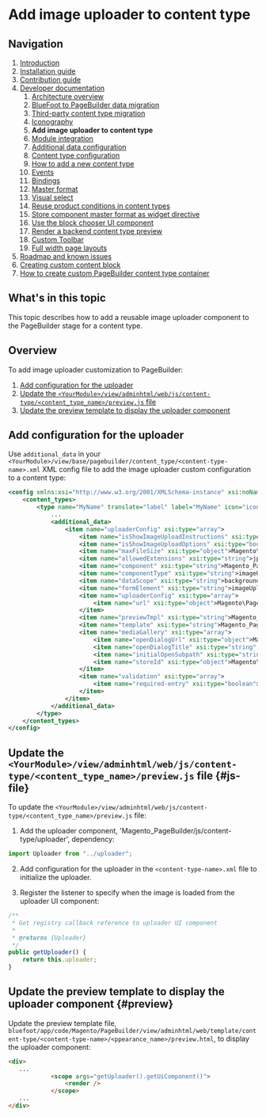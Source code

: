 # Add image uploader to content type

## Navigation

1. [Introduction]
2. [Installation guide]
3. [Contribution guide]
4. [Developer documentation]
    1. [Architecture overview]
    1. [BlueFoot to PageBuilder data migration]
    1. [Third-party content type migration]
    1. [Iconography]
    2. **Add image uploader to content type**
    1. [Module integration]
    1. [Additional data configuration]
    1. [Content type configuration]
    1. [How to add a new content type]
    1. [Events]
    1. [Bindings]
    1. [Master format]
    1. [Visual select] 
    1. [Reuse product conditions in content types]
    1. [Store component master format as widget directive]
    1. [Use the block chooser UI component]
    1. [Render a backend content type preview]
    1. [Custom Toolbar]
    1. [Full width page layouts]
5. [Roadmap and known issues]
6. [Creating custom content block]
7. [How to create custom PageBuilder content type container]

[Introduction]: README.md
[Contribution guide]: CONTRIBUTING.md
[Installation guide]: install.md
[Developer documentation]: developer-documentation.md
[Architecture overview]: architecture-overview.md
[BlueFoot to PageBuilder data migration]: bluefoot-data-migration.md
[Third-party content type migration]: new-content-type-example.md
[Iconography]: iconography.md
[Add image uploader to content type]: image-uploader.md
[Module integration]: module-integration.md
[Additional data configuration]: custom-configuration.md
[Content type configuration]: content-type-configuration.md
[How to add a new content type]: how-to-add-new-content-type.md
[Events]: events.md
[Bindings]: bindings.md
[Master format]: master-format.md
[Visual select]: visual-select.md
[Reuse product conditions in content types]: product-conditions.md
[Store component master format as widget directive]: widget-directive.md
[Render a backend content type preview]: content-type-preview.md
[Use the block chooser UI component]: block-chooser-component.md
[Custom Toolbar]: toolbar.md
[Full width page layouts]: full-width-page-layouts.md
[Add image uploader to content type]: image-uploader.md
[Roadmap and Known Issues]: roadmap.md
[Creating Custom Content Block]: creating-custom-content-block.md
[How to create custom PageBuilder content type container]: how-to-create-custom-pagebuilder-content-type-container.md

## What's in this topic
This topic describes how to add a reusable image uploader component to the PageBuilder stage for a content type.

## Overview

To add image uploader customization to PageBuilder:
1. [Add configuration for the uploader](#add-configuration-for-the-uploader-config)
2. [Update the `<YourModule>/view/adminhtml/web/js/content-type/<content_type_name>/preview.js` file](#update-the-yourmoduleviewadminhtmlwebjscontent-typecontent_type_namepreviewjs-file-js-file)
3. [Update the preview template to display the uploader component](#update-the-preview-template-to-display-the-uploader-component-preview)

## Add configuration for the uploader

Use `additional_data` in your `<YourModule>/view/base/pagebuilder/content_type/<content-type-name>.xml` XML config file to add the image uploader custom configuration to a content type:

``` xml
<config xmlns:xsi="http://www.w3.org/2001/XMLSchema-instance" xsi:noNamespaceSchemaLocation="urn:magento:module:Magento_PageBuilder:etc/content_type.xsd">
    <content_types>
        <type name="MyName" translate="label" label="MyName" icon="icon-modulename-simple" component="Vendor_ModuleName/js/content-type" form="modulename_simple_form" group="general">
            ...
            <additional_data>
                <item name="uploaderConfig" xsi:type="array">
                    <item name="isShowImageUploadInstructions" xsi:type="boolean">false</item>
                    <item name="isShowImageUploadOptions" xsi:type="boolean">true</item>
                    <item name="maxFileSize" xsi:type="object">Magento\PageBuilder\Model\Config\ContentType\AdditionalData\Provider\Uploader\MaxFileSize</item>
                    <item name="allowedExtensions" xsi:type="string">jpg jpeg gif png</item>
                    <item name="component" xsi:type="string">Magento_PageBuilder/js/form/element/image-uploader</item>
                    <item name="componentType" xsi:type="string">imageUploader</item>
                    <item name="dataScope" xsi:type="string">background_image</item>
                    <item name="formElement" xsi:type="string">imageUploader</item>
                    <item name="uploaderConfig" xsi:type="array">
                        <item name="url" xsi:type="object">Magento\PageBuilder\Model\Config\ContentType\AdditionalData\Provider\Uploader\SaveUrl</item>
                    </item>
                    <item name="previewTmpl" xsi:type="string">Magento_PageBuilder/form/element/uploader/preview</item>
                    <item name="template" xsi:type="string">Magento_PageBuilder/form/element/uploader/preview/image</item>
                    <item name="mediaGallery" xsi:type="array">
                        <item name="openDialogUrl" xsi:type="object">Magento\PageBuilder\Model\Config\ContentType\AdditionalData\Provider\Uploader\OpenDialogUrl</item>
                        <item name="openDialogTitle" xsi:type="string" translate="true">Insert Images...</item>
                        <item name="initialOpenSubpath" xsi:type="string">wysiwyg</item>
                        <item name="storeId" xsi:type="object">Magento\PageBuilder\Model\Config\ContentType\AdditionalData\Provider\StoreId</item>
                    </item>
                    <item name="validation" xsi:type="array">
                        <item name="required-entry" xsi:type="boolean">true</item>
                    </item>
                </item>
            </additional_data>
        </type>
    </content_types>
</config>
```

## Update the `<YourModule>/view/adminhtml/web/js/content-type/<content_type_name>/preview.js` file {#js-file}

To update the `<YourModule>/view/adminhtml/web/js/content-type/<content_type_name>/preview.js` file:

1. Add the uploader component, 'Magento_PageBuilder/js/content-type/uploader', dependency:

``` js
import Uploader from "../uploader";
```

2. Add configuration for the uploader in the `<content-type-name>.xml` file to initialize the uploader.

3. Register the listener to specify when the image is loaded from the uploader UI component:

``` js
/**
 * Get registry callback reference to uploader UI component
 *
 * @returns {Uploader}
 */
public getUploader() {
    return this.uploader;
}
```

## Update the preview template to display the uploader component {#preview}

Update the preview template file, `bluefoot/app/code/Magento/PageBuilder/view/adminhtml/web/template/content-type/<content-type-name>/<ppearance_name>/preview.html`, to display the uploader component:

``` html
<div>
   ...
            <scope args="getUploader().getUiComponent()">
                <render />
            </scope>
   ...
</div>
```
